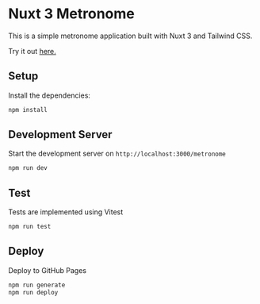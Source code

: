 # Nuxt 3 Metronome

This is a simple metronome application built with Nuxt 3 and Tailwind CSS.

Try it out [here.](https://blackburn32.github.io/metronome/)

## Setup

Install the dependencies:

```bash
npm install
```

## Development Server

Start the development server on `http://localhost:3000/metronome`

```bash
npm run dev
```

## Test

Tests are implemented using Vitest

```bash
npm run test
```

## Deploy

Deploy to GitHub Pages

```bash
npm run generate
npm run deploy
```